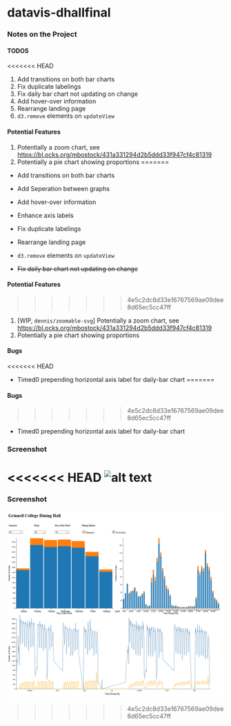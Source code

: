 # datavis-dhallfinal


### Notes on the Project


#### TODOS 

<<<<<<< HEAD
1. Add transitions on both bar charts
2. Fix duplicate labelings
3. Fix daily bar chart not updating on change
4. Add hover-over information
5. Rearrange landing page 
6. `d3.remove` elements on `updateView`

#### Potential Features 

1. Potentially a zoom chart, see https://bl.ocks.org/mbostock/431a331294d2b5ddd33f947cf4c81319
2. Potentially a pie chart showing proportions 
=======
- Add transitions on both bar charts
- Add Seperation between graphs
- Add hover-over information
- Enhance axis labels
- Fix duplicate labelings
- Rearrange landing page 
- `d3.remove` elements on `updateView`

- ~~Fix daily bar chart not updating on change~~

#### Potential Features 
>>>>>>> 4e5c2dc8d33e16767569ae09dee8d65ec5cc47ff

1. [WIP, `dennis/zoomable-svg`] Potentially a zoom chart, see https://bl.ocks.org/mbostock/431a331294d2b5ddd33f947cf4c81319
2. Potentially a pie chart showing proportions 

#### Bugs

<<<<<<< HEAD
- Timed0 prepending horizontal axis label for daily-bar chart
=======
#### Bugs
>>>>>>> 4e5c2dc8d33e16767569ae09dee8d65ec5cc47ff

- Timed0 prepending horizontal axis label for daily-bar chart

### Screenshot 

<<<<<<< HEAD
![alt text](https://github.com/grinnelldennis/datavis-dhallfinal/dhall.png "Preview 1")
=======
### Screenshot 

![Preview](https://github.com/grinnelldennis/datavis-dhallfinal/blob/master/preview.png?raw=true "Preview 1")
>>>>>>> 4e5c2dc8d33e16767569ae09dee8d65ec5cc47ff

